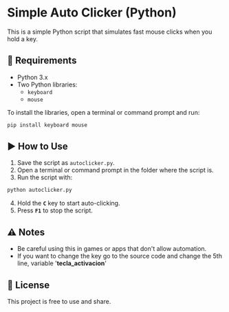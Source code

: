# Simple Auto Clicker (Python)

This is a simple Python script that simulates fast mouse clicks when you hold a key.

## 🔧 Requirements

- Python 3.x
- Two Python libraries:
  - `keyboard`
  - `mouse`

To install the libraries, open a terminal or command prompt and run:

```bash
pip install keyboard mouse
```

## ▶️ How to Use

1. Save the script as `autoclicker.py`.
2. Open a terminal or command prompt in the folder where the script is.
3. Run the script with:

```bash
python autoclicker.py
```

4. Hold the **`C`** key to start auto-clicking.
5. Press **`F1`** to stop the script.

## ⚠️ Notes
- Be careful using this in games or apps that don't allow automation.
- If you want to change the key go to the source code and change the 5th line, variable '__tecla_activacion__'

## 📄 License

This project is free to use and share.
